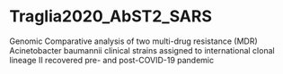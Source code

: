 # Traglia2020_AbST2_SARS
Genomic Comparative analysis of two multi-drug resistance (MDR) Acinetobacter baumannii clinical strains assigned to international clonal lineage II recovered pre- and post-COVID-19 pandemic
